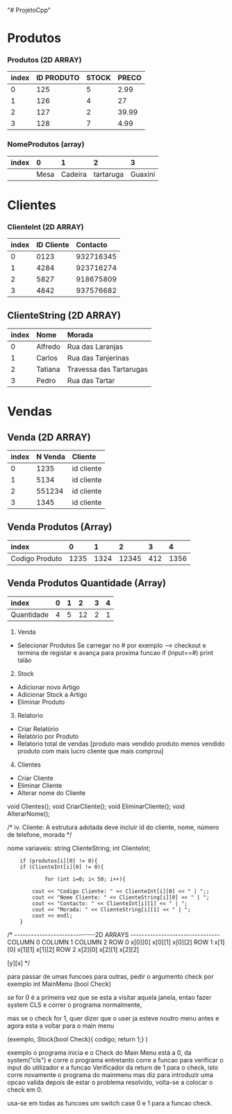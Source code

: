 "# ProjetoCpp" 

# Produtos
### Produtos (2D ARRAY)
|index|ID PRODUTO|STOCK|PRECO|
|:-|:-|:-|:-|
|0|125|5|2.99|
|1|126|4|27|
|2|127|2|39.99|
|3|128|7|4.99|

### NomeProdutos (array)
|index|0|1|2|3|
|:-|:-|:-|:-|:-|
||Mesa|Cadeira|tartaruga|Guaxini|

# Clientes
### ClienteInt (2D ARRAY)
|index|ID Cliente|Contacto|
|:-|:-|:-|
|0|0123|932716345|
|1|4284|923716274|      
|2|5827|918675809|
|3|4842|937576682|

## ClienteString (2D ARRAY)
|index|Nome|Morada|
|:-|:-|:-|
|0|Alfredo|Rua das Laranjas|
|1|Carlos|Rua das Tanjerinas|
|2|Tatiana|Travessa das Tartarugas|
|3|Pedro|Rua das Tartar|

# Vendas
## Venda (2D ARRAY)
|index|N Venda|Cliente|
|:-|:-|:-|
|0|1235|id cliente|
|1|5134|id cliente|
|2|551234|id cliente|
|3|1345|id cliente|

## Venda Produtos (Array)
|index|0|1|2|3|4|
|:-|:-|:-|:-|:-|:-|
|Codigo Produto|1235|1324|12345|412|1356|12345|

## Venda Produtos Quantidade (Array)

|index|0|1|2|3|4|
|:-|:-|:-|:-|:-|:-|
|Quantidade|4|5|12|2|1|25|


1. Venda
- Selecionar Produtos
    Se carregar no # por exemplo --> checkout e termina de registar e avança para proxima funcao if (input==#)
    print talão

2. Stock
- Adicionar novo Artigo
- Adicionar Stock a Artigo
- Eliminar Produto

3. Relatorio

- Criar Relatório
- Relatório por Produto
- Relatorio total de vendas 
                [produto mais vendido
                produto menos vendido
                produto com mais lucro
                cliente que mais comprou]
4. Clientes
- Criar Cliente
- Eliminar Cliente
- Alterar nome do Cliente


void Clientes();
void CriarCliente();
void EliminarCliente();
void AlterarNome();

/*
iv. Cliente: A estrutura adotada deve incluir
 id do cliente, nome, número de telefone, morada
*/

nome variaveis:
string ClienteString;
int ClienteInt;


        if (produtos[i][0] != 0){
        if (ClienteInt[i][0] != 0){

                for (int i=0; i< 50; i++){

            cout << "Codigo Cliente: " << ClienteInt[i][0] << " | ";;
            cout << "Nome Cliente: " << ClienteString[i][0] << " | ";
            cout << "Contacto: " << ClienteInt[i][1] << " | ";
            cout << "Morada: " << ClienteString[i][1] << " | ";
            cout << endl;
        } 

/*
-----------------------------2D ARRAYS --------------------------------
        COLUMN 0    COLUMN 1    COLUMN 2
ROW 0   x[0][0]     x[0][1]     x[0][2]
ROW 1   x[1][0]     x[1][1]     x[1][2]
ROW 2   x[2][0]     x[2][1]     x[2][2]

[y][x]
*/



para passar de umas funcoes para outras, pedir o argumento check
por exemplo 
int MainMenu (bool Check)

se for 0 é a primeira vez que se esta a visitar aquela janela, entao fazer system CLS e correr o programa normalmente,

mas se o check for 1, quer dizer que o user ja esteve noutro menu antes e agora esta a voltar para o main menu

(exemplo, 
        Stock(bool Check){
        codigo;
        return 1;}
)

exemplo o programa inicia e o Check do Main Menu está a 0, da system("cls") e corre o programa
entretanto corre a funcao para verificar o input do utilizador e a funcao Verificador da return de 1 para o check, isto corre novamente o programa do mainmenu mas diz para introduzir uma opcao valida
depois de estar o problema resolvido, volta-se a colocar o check em 0.

usa-se em todas as funcoes um switch case 0 e 1 para a funcao check.